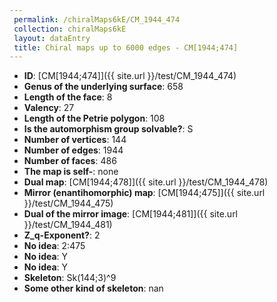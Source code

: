 ```yaml
--- 
 permalink: /chiralMaps6kE/CM_1944_474 
 collection: chiralMaps6kE
 layout: dataEntry
 title: Chiral maps up to 6000 edges - CM[1944;474]
---
```


- **ID**: [CM[1944;474]]({{ site.url }}/test/CM_1944_474)
- **Genus of the underlying surface**: 658
- **Length of the face**: 8
- **Valency**: 27
- **Length of the Petrie polygon**: 108
- **Is the automorphism group solvable?**: S
- **Number of vertices**: 144
- **Number of edges**: 1944
- **Number of faces**: 486
- **The map is self-**: none
- **Dual map**: [CM[1944;478]]({{ site.url }}/test/CM_1944_478)
- **Mirror (enantihomorphic) map**: [CM[1944;475]]({{ site.url }}/test/CM_1944_475)
- **Dual of the mirror image**: [CM[1944;481]]({{ site.url }}/test/CM_1944_481)
- **Z_q-Exponent?**: 2
- **No idea**:  2:475
- **No idea**: Y
- **No idea**: Y
- **Skeleton**: Sk(144;3)^9
- **Some other kind of skeleton**: nan
